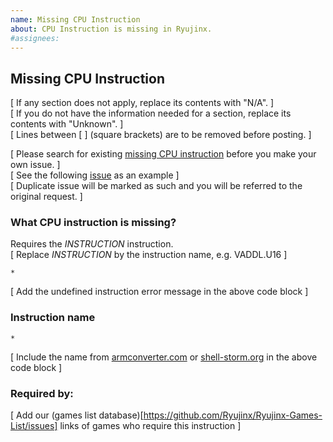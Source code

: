 ```yaml
---
name: Missing CPU Instruction
about: CPU Instruction is missing in Ryujinx.
#assignees:
---
```


## Missing CPU Instruction

[ If any section does not apply, replace its contents with "N/A". ]</br>
[ If you do not have the information needed for a section, replace its contents with "Unknown". ]</br>
[ Lines between [ ] (square brackets) are to be removed before posting. ]

[ Please search for existing [missing CPU instruction](https://github.com/Ryujinx/Ryujinx/issues) before you make your own issue. ]</br>
[ See the following [issue](https://github.com/Ryujinx/Ryujinx/issues/1405) as an example ]</br>
[ Duplicate issue will be marked as such and you will be referred to the original request. ]

### What CPU instruction is missing?

Requires the *INSTRUCTION* instruction.</br>
[ Replace *INSTRUCTION* by the instruction name, e.g. VADDL.U16 ]

```
*
```
[ Add the undefined instruction error message in the above code block ]

### Instruction name
```
*
```
[ Include the name from [armconverter.com](https://armconverter.com/?disasm) or [shell-storm.org](http://shell-storm.org/online/Online-Assembler-and-Disassembler/?arch=arm64&endianness=big&dis_with_raw=True&dis_with_ins=True) in the above code block ]

### Required by: 
[ Add our (games list database)[https://github.com/Ryujinx/Ryujinx-Games-List/issues] links of games who require this instruction ]
